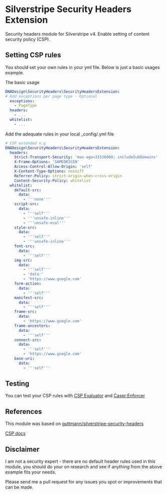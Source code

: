 # Silverstripe Security Headers Extension

Security headers module for Silverstripe v4.
Enable setting of content security policy (CSP).

## Setting CSP rules

You should set your own rules in your yml file. Below is just a basic usages example.

The basic usage

```yml
DNADesign\SecurityHeaders\SecurityHeadersExtension:
# Add exceptions per page type - Optional
  exceptions:
    - PageType
  headers:
    - ...
  whitelist:
    - ...
```

Add the adequate rules in your local _config/.yml file

```yml
# CSP extended e.g
DNADesign\SecurityHeaders\SecurityHeadersExtension:
  headers:
    Strict-Transport-Security: 'max-age=31536000; includeSubDomains'
    X-Frame-Options: 'SAMEORIGIN'
    Access-Control-Allow-Origin: 'self'
    X-Content-Type-Options: nosniff
    Referrer-Policy: strict-origin-when-cross-origin
    Content-Security-Policy: whitelist
  whitelist:
    default-src:
      data:
        - '''none'''
    script-src:
      data:
        - '''self'''
        - '''unsafe-inline'''
        - '''unsafe-eval'''
    style-src:
      data:
        - '''self'''
        - '''unsafe-inline'''
    font-src:
      data:
        - '''self'''
    img-src:
      data:
        - '''self'''
        - 'data:'
        - 'https://www.google.com'
    form-action:
      data:
        - '''self'''
    manifest-src:
      data:
        - '''self'''
    frame-src:
      data:
        - 'https://www.google.com'
    frame-ancestors:
      data:
        - '''self'''
    connect-src:
      data:
        - '''self'''
        - 'https://www.google.com'
    base-uri:
      data:
        - '''self'''
```

## Testing

You can test your CSP rules with [CSP Evaluator](https://chrome.google.com/webstore/detail/csp-evaluator/fjohamlofnakbnbfjkohkbdigoodcejf) and [Caspr:Enforcer](https://chrome.google.com/webstore/detail/caspr-enforcer/fekcdjkhlbjngkimekikebfegbijjafd)

## References
This module was based on [guttmann/silverstripe-security-headers](https://github.com/guttmann/silverstripe-security-headers)

[CSP docs](https://developer.mozilla.org/en-US/docs/Web/HTTP/CSP)

## Disclaimer

I am not a security expert - there are no default header rules used in this module, you should do your on research and see if anything from the above example fits your needs.

Please send me a pull request for any issues you spot or improvements that can be made.